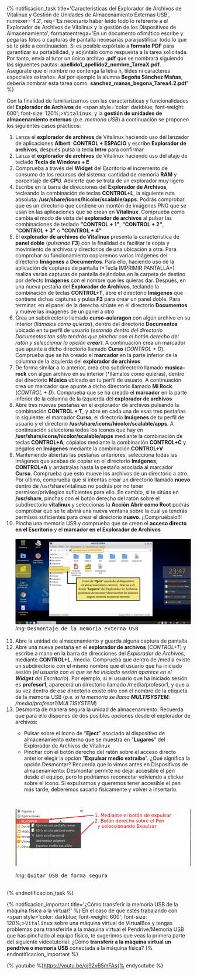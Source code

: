 {% notificacion_task title='Características del Explorador de Archivos de Vitalinux y Gestión de Unidades de Almacenamiento Externas USB',
numexer='4.2',
req='Es necesario haber leído todo lo referente a el Explorador de Archivos de Vitalinux y la gestión de los Dispositivos de Almacenamiento',
formatoentrega='En un documento ofimático escribe y pega las fotos o capturas de pantalla necesarias para justificar todo lo que se te pide a continuación. Si es posible expórtalo a <b>formato PDF</b> para garantizar su portabilidad, y adjúntalo como respuesta a la tarea solicitada. Por tanto, envía al tutor un único archivo <b>.pdf</b> que se nombrará siguiendo las siguientes pautas: <b>apellido1_apellido2_nombre_TareaX.pdf</b>.
<br>
Asegúrate que el nombre no contenga la letra ñ, tildes ni caracteres especiales extraños. Así por ejemplo la alumna <b>Begoña Sánchez Mañas</b>, debería nombrar esta tarea como: <b>sanchez_manas_begona_Tarea4.2.pdf</b>' %}

Con la finalidad de familiarizarnos con las características y funcionalidades del <b>Explorador de Archivos</b> de <span style='color: darkblue; font-weight: 600'; font-size: 120%;><tt>Vitalinux</tt></span>, y la <b>gestión de unidades de almacenamiento externas</b> (<i>p.e. memoria USB</i>) a continuación se proponen los siguientes casos prácticos:

<ol>
<li>Lanza el <b>explorador de archivos</b> de Vitalinux haciendo uso del lanzador de aplicaciones <b>Albert</b>: <b>CONTROL + ESPACIO</b> y escribe <b>Explorador de archivos</b>, después pulsa la tecla <b>Intro</b> para confirmar</li>
<li>Lanza el <b>explorador de archivos</b> de Vitalinux haciendo uso del atajo de teclado <b>Tecla de Windows + E</b></li>
<li>Comprueba a través del <b>Widget</b> del Escritorio el incremento de consumo de los recursos del sistema: cantidad de memoria <b>RAM</b> y porcentaje de <b>CPU</b>.  Advierte que se trata de un explorador muy ligero</li>
<li>Escribe en la barra de direcciones del <b>Explorador de Archivos</b>, tecleando la combinación de teclas <b>CONTROL+L</b>, la siguiente ruta absoluta: <b>/usr/share/icons/hicolor/scalable/apps</b>.  Podrás comprobar que es un directorio que contiene un montón de imágenes PNG que se usan en las aplicaciones que se crean en <b>Vitalinux</b>.  Comprueba como cambia el modo de vista del <b>explorador de archivos</b> al pulsar las combinaciones de teclado <b>"CONTROL + 1"</b>, <b>"CONTROL + 2"</b>, <b>"CONTROL + 3"</b> o <b>"CONTROL + 4"</b></li>
<li>El <b>explorador de archivos de Vitalinux</b> presenta la característica de <b>panel doble</b> (<i>pulsando <b>F3</b></i>)  con la finalidad de facilitar la copia y movimiento de archivos y directorios de una ubicación a otra. Para comprobar su funcionamiento copiaremos varias imágenes del directorio <b>Imágenes</b> a <b>Documentos</b>.  Para ello, haciendo uso de la aplicación de capturas de pantalla (*Tecla IMPRIMIR PANTALLA*) realiza varias capturas de pantalla dejándolas en la carpeta de destino por defecto <b>Imágenes</b> con el nombre que les quieras dar.  Después, en una nueva pestaña del <b>Explorador de Archivos</b>, teclando la combinación de teclas <b>CONTROL+T</b>, abre el directorio <b>Imágenes</b> que contiene dichas capturas y pulsa <b>F3</b> para crear un panel doble.  Para terminar, en el panel de la derecha sitúate en el directorio <b>Documentos</b> y mueve las imágenes de un panel a otro</li>
<li>Crea un subdirectorio llamado <b>curso-aularagon</b> con algún archivo en su interior (<i>llámalos como quieras</i>), dentro del directorio <b>Documentos</b> ubicado en tu perfil de usuario (<i>estando dentro del directorio Documentos tan sólo tendrás que pinchar con el botón derecho del ratón y seleccionar la opción <b>crear</b></i>).  A continuación crea un marcador que apunte a dicho directorio llamado <b>Curso</b> (<i>CONTROL + D</i>). Comprueba que se ha creado el <b>marcador</b> en la parte inferior de la columna de la izquierda del <b>explorador de archivos</b></li>
<li>De forma similar a lo anterior, crea otro subdirectorio llamado <b>musica-rock</b> con algún archivo en su interior (*llámalos como quieras</i>), dentro del directorio <b>Música</b> ubicado en tu perfil de usuario.  A continuación crea un marcador que apunte a dicho directorio llamado <b>Mi Rock</b> (<i>CONTROL + D</i>). Comprueba que se ha creado el <b>marcador</b> en la parte inferior de la columna de la izquierda del <b>explorador de archivos</b></li>
<li>Abre tres nuevas pestañas en el explorador de archivos pulsando la combinación <b>CONTROL + T</b>, y abre en cada una de esas tres pestañas lo siguiente: el marcador <b>Curso</b>, el directorio <b>Imágenes</b> de tu perfil de usuario y el directorio <b>/usr/share/icons/hicolor/scalable/apps</b>.  A continuación selecciona todos los iconos que hay en <b>/usr/share/icons/hicolor/scalable/apps</b> mediante la combinación de teclas <b>CONTROL+A</b>, cópialos mediante la combinación <b>CONTROL+C</b> y pégalos en <b>Imágenes</b> mediante la combinación <b>CONTROL+V</b></li>
<li>Manteniendo abiertas las pestañas anteriores, selecciona todas las imágenes que acabas de copiar en el directorio <b>Imágenes</b>, <b>CONTROL+A</b> y arrástralas hasta la pestaña asociada al marcador <b>Curso</b>.  Comprueba que esto mueve los archivos de un directorio a otro.   Por último, comprueba que si intentas crear un directorio llamado <b>nuevo</b> dentro de </b>/usr/share/vitalinux</b> no podrás por no tener permisos/privilegios suficientes para ello.  En cambio, si te sitúas en <b>/usr/share</b>, pinchas con el botón derecho del ratón sobre el subdirectorio <b>vitalinux</b> y seleccionas la <b>Acción</b> <b>Abrir como Root</b> podrás comprobar que se te abrirá una nueva ventana sobre la cual ya tendrás permisos suficientes para crear el directorio <b>nuevo</b>. </i>¡¡Compruébalo!!!
</li>
<li>
Pincha una memoria USB y comprueba que se crean el <b>acceso directo en el Escritorio</b> y el <b>marcador en el Explorador de Archivos</b>
</li>
<br><div class="container">
<img class="coolimage" src="../img/Pcmanfm-desmontar-usb.png" alt="Imagen no Localizada">
<div class="imagetext_type2"><i>Img:</i> <tt>Desmontaje de la memoria externa USB</tt></div>
</div><br>
<li>
Abre la unidad de almacenamiento y guarda alguna captura de pantalla
</li>
<li>
Abre una nueva pestaña en el <b>explorador de archivos</b> (<i>CONTROL+T</i>) y escribe </b>a mano</b> en la barra de direcciones del <i>Explorador de Archivos</i>, mediante <b>CONTROL+L</b>, </b>/media</b>.  Comprueba que dentro de </b>/media</b> existe un subdirectorio con el mismo nombre que el usuario que ha iniciado sesión (<i>el usuario con el que se ha iniciado sesión aparece en el <b>Widget</b> del Escritorio</i>).  Por ejemplo, si el usuario que ha iniciado sesión es <b>profesor1</b>, aparecerá un directorio llamado </b>/media/profesor1</b>, y que a su vez dentro de ese directorio existe otro con el nombre de la etiqueta de la memoria USB (<i>p.e. si la memoria se llama <b>MULTISYSTEM</b>: </b>/media/profesor1/MULTISYSTEM</b></i>)
</li>
<li>
Desmonta de manera segura la unidad de almacenamiento.  Recuerda que para ello dispones de dos posibles opciones desde el explorador de archivos:
</li>
<ul>
<li>
Pulsar sobre el Icono de "<b>Eject</b>" asociado al dispositivo de almacenamiento externo que se muestra en "<b>Lugares</b>" del Explorador de Archivos de Vitalinux
</li>
<li>
Pinchar con el botón derecho del ratón sobre el acceso directo anterior elegir la opción "<b>Expulsar medio extraíbe</b>". ¿Qué significa la opción Desmontar? Recuerda que lo vimos antes en Dispositivos de almacenamiento: Desmontar permite no dejar accesible el pen desde el equipo, pero lo podríamos reconectar volviendo a clickar sobre el icono. Si expulsamos y queremos tener accesible el pen más tarde, deberemos sacarlo físicamente y volver a insertarlo.
</li>
</ul>

<br><div class="container">
<img class="coolimage" src="../img/Pcmanfm-quitar-usb.png" alt="Imagen no Localizada">
<div class="imagetext_type2"><i>Img:</i> <tt>Quitar USB de forma segura</tt></div>
</div><br>

</ol>

{% endnotificacion_task %}


{% notificacion_important title='¿Cómo transferir la memoria USB de la máquina física a la virtual?' %}
En el caso de que estés trabajando con <span style='color: darkblue; font-weight: 600'; font-size: 120%;><tt>Vitalinux</tt></span> sobre una máquina virtual de VirtualBox y tengas problemas para transferirle a la máquina virtual el Pendrive/Memoria USB que has pinchado al equipo físico, te sugerimos que veas la primera parte del siguiente videotutorial: ¿Cómo <b>transferir a la máquina virtual un pendrive o memoria USB</b> conectada a la máquina física?
{% endnotificacion_important %}

{% youtube %}https://youtu.be/oj92vB5mFAs{% endyoutube %}









